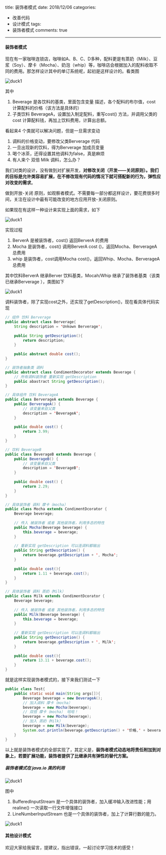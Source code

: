 title: 装饰者模式
date: 2018/12/06
categories:

- 改善代码
- 设计模式
tags:
-  装饰者模式
comments: true
---

#### 装饰者模式

现在有一家咖啡连锁店，咖啡如A、B、C、D多种，配料更是有蒸奶（Milk）、豆浆（Soy）、摩卡（Mocha）、奶泡（whip）等，咖啡店会根据加入的配料收取不同的费用。那怎样设计其中的单订系统呢，起初是这样设计的。看类图

![duck1](/images/20181206/decorate1.png)

其中
1. Beverage 是各饮料的基类，里面包含变量 描述，各个配料的布尔值，cost 计算配料的价格（该方法是具体的）
2. 子类饮料 BeverageA，设置加入制定配料，重写cost() 方法，并调用父类的cost 计算配料钱，再加上饮料费用，计算出总额。

看起来4 个类就可以解决问题，但是一旦需求变动
1. 调料的价格变动，要修改父类Berverage 代码
2. 一旦出现新的饮料，得为Berverage 加成员变量
3. 喝个冰茶，还得设置其他调料为false，真是麻烦
4. 有人来个 双倍 Milk 调料，怎么办？

我们对类的设计，没有做到对扩展开发，**对修改关闭（开发——关闭原则）。我们的目标是允许类容易扩展，在不修改现有代码的情况下就可搭配新的行为，弹性应对改变的需求**。

做到开放-关闭 原则，如观察者模式。不需要每一部分都这样设计，要花费很多时间，关注在设计中最有可能改变的地方应用开放-关闭原则。

如果现在有这样一种设计来实现上面的需求，如下

![duck1](/images/20181206/decorate2.png)

实现过程
1. BerverA 是被装饰者，cost() 返回BerverA 的费用
2. Mocha 是装饰者，cost() 调用BerverA cost ()，返回Mocha、BerverageA 总费用
3. whip 是装饰者，cost调用Mocha cost()，返回Whip、Mocha、BerverageA 总费用

其中饮料BerverA 继承Berver 饮料基类，Mocah/Whip 继承了装饰者基类（该类已继承Berverage ），类图如下

![duck1](/images/20181206/decorate3.png)

调料装饰者，除了实现cost之外，还实现了getDescription()，现在看具体代码实现
```java
// 组件 饮料 Berverage
public abstract class Berverage{
    String description = 'Unkown Berverage';
    
    public String getDescription(){
        return description;
    }
    
    public abstract double cost();
}

// 装饰者抽象类 调料
public abstract class CondimentDecorator extends Beverage {
    // 所有调料装饰者 重新实现 getDescription
    public abastract String getDescription();
}

// 具体组件 饮料 BeverageA
public class BerverageA extends Beverage {
    public BerverageA() {
        // 该变量来自父类
        description = 'BeverageA';
    }
    
    public double cost() {
        return 3.99;
    }
}

// 饮料 BeverageB
public class BeverageB extends Beverage {
    public BeverageB() {
        // 该变量来自父类
        description = 'BeverageB';
    }
    
    public double cost() {
        return 2.29;
    }
}

// 具体装饰者 调料 摩卡（mocha）
public class Mocha extends CondimentDcorator {
    Beverage beverage;
    
    // 传入 被装饰者 或者 其他装饰者，利用多态的特性
    public Mocha(Beverage beverage) {
        this.beverage = beverage;
    }
    
    // 重新实现 getDescription 可以连调料都输出
    public String getDescription() {
        return beverage.getDescription + ', Mocha';
    }
    
    public double cost(){
        return 1.11 + beverage.cost();
    }
}

// 具体装饰者 调料 蒸奶（Milk）
public class Milk extends CondimentDcorator {
    Beverage beverage;
    
    // 传入 被装饰者 或者 其他装饰者，利用多态的特性
    public Milk(Beverage beverage) {
        this.beverage = beverage;
    }
    
    // 重新实现 getDescription 可以连调料都输出
    public String getDescription() {
        return beverage.getDescription + ', Milk';
    }
    
    public double cost(){
        return 13.11 + beverage.cost();
    }
}
```

就是这样实现装饰者模式的，接下来我们测试一下
```java
public class Test{
    public static void main(String args[]){
        Beverage beverage = new BeverageA();
        // 加入调料 摩卡（mocha）
        beverage = new Mocha(beverage);
        // 双倍 摩卡（mocha） 哈哈！
        beverage = new Mocha(beverage);
        // 加入 蒸奶（Milk）
        beverage = new Milk(beverage);
        System.out.println(beverage.getDescription() + '价格,' + beverage.cost());
    }
}
```

以上就是装饰者模式的全部实现了，其定义是，**装饰者模式动态地将责任附加到对象上，若要扩展功能，装饰者提供了比继承共有弹性的替代方案。**

##### 装饰者模式在 java.io 类的利用

![duck1](/images/20181206/decorate4.png)

图中
1. BufferedInputStream 是一个具体的装饰者，加入缓冲输入改进性能；用realine() 一次读取一行文件增强接口
2. LineNumberInputStream 也是一个具体的装饰者，加上了计算行数的能力。

![duck1](/images/20181206/decorate5.png)

#### 其他设计模式


欢迎大家给我留言，提建议，指出错误，一起讨论学习技术的感受！